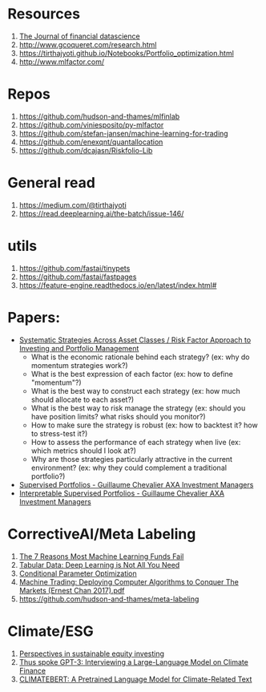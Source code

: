 # Resources
1. [The Journal of financial datascience](https://jfds.pm-research.com/)
2. http://www.gcoqueret.com/research.html
3. https://tirthajyoti.github.io/Notebooks/Portfolio_optimization.html
4. http://www.mlfactor.com/

# Repos
1. https://github.com/hudson-and-thames/mlfinlab
2. https://github.com/viniesposito/py-mlfactor
3. https://github.com/stefan-jansen/machine-learning-for-trading
4. https://github.com/enexqnt/quantallocation
5. https://github.com/dcajasn/Riskfolio-Lib

# General read
1. https://medium.com/@tirthajyoti
2. https://read.deeplearning.ai/the-batch/issue-146/

# utils
1. https://github.com/fastai/tinypets
2. https://github.com/fastai/fastpages
3. https://feature-engine.readthedocs.io/en/latest/index.html#

# Papers:
* [Systematic Strategies Across Asset Classes / Risk Factor Approach to Investing and Portfolio Management ](https://www.cmegroup.com/education/files/jpm-systematic-strategies-2013-12-11-1277971.pdf) 
  * What is the economic rationale behind each strategy? (ex: why do momentum strategies work?)
  * What is the best expression of each factor (ex: how to define "momentum"?)
  * What is the best way to construct each strategy (ex: how much should allocate to each asset?)
  * What is the best way to risk manage the strategy (ex: should you have position limits? what risks should you monitor?)
  * How to make sure the strategy is robust (ex: how to backtest it? how to stress-test it?)
  * How to assess the performance of each strategy when live (ex: which metrics should I look at?)
  * Why are those strategies particularly attractive in the current environment? (ex: why they could complement a traditional portfolio?)
* [Supervised Portfolios - Guillaume Chevalier AXA Investment Managers](https://papers.ssrn.com/sol3/papers.cfm?abstract_id=3954109)
* [Interpretable Supervised Portfolios - Guillaume Chevalier AXA Investment Managers](https://papers.ssrn.com/sol3/papers.cfm?abstract_id=4230955)

# CorrectiveAI/Meta Labeling
1. [The 7 Reasons Most Machine Learning Funds Fail](https://deliverypdf.ssrn.com/delivery.php?ID=554072120067117101097072093091026098102019085079049016085026011127123008027097115018122122053012104056055088025064101127027092009086053083017029085064094124087119062017052092115074064100003003094012030114120017029030028067118007089127127114078004078&EXT=pdf&INDEX=TRUE)
2. [Tabular Data: Deep Learning is Not All You Need](https://arxiv.org/abs/2106.03253)
3. [Conditional Parameter Optimization](https://predictnow.ai/blog/conditional-parameter-optimization-adapting-parameters-to-changing-market-regimes/)
4. [Machine Trading: Deploying Computer Algorithms to Conquer The Markets (Ernest Chan 2017).pdf](https://github.com/gudbrandtandberg/CPSC540Project/blob/master/Machine%20Trading:%20Deploying%20Computer%20Algorithms%20to%20Conquer%20The%20Markets%20(Ernest%20Chan%202017).pdf)
5. https://github.com/hudson-and-thames/meta-labeling

# Climate/ESG
1. [Perspectives in sustainable equity investing](http://www.esgperspectives.com/)
2. [Thus spoke GPT-3: Interviewing a Large-Language Model on Climate Finance](https://deliverypdf.ssrn.com/delivery.php?ID=804095029085094113003002123095100124027021021048033055068070011029119006066127078030020020060048123063038082068001003099029119105070040000040071016029123065004069095017050009091084126007069090085123099094007127024097110079025103087005085092122017112&EXT=pdf&INDEX=TRUE)
3. [CLIMATEBERT: A Pretrained Language Model for Climate-Related Text](https://deliverypdf.ssrn.com/delivery.php?ID=668089000120110020091010005086103106020020059065037078000115090006105105006099108071022118037001014005040067002074008124116072052021093009085104079090116108109090027014003071083100117108027065086027122083076074105089079024075000068075110001110003021&EXT=pdf&INDEX=TRUE)


